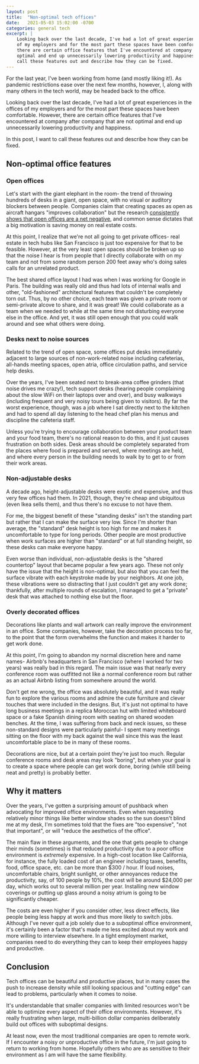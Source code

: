 ```yaml
---
layout: post
title:  "Non-optimal tech offices"
date:   2021-05-03 15:02:00 -0700
categories: general tech
excerpt: |
    Looking back over the last decade, I've had a lot of great experiences in the offices
    of my employers and for the most part these spaces have been comfortable. However,
    there are certain office features that I've encountered at company after company that are not
    optimal and end up unnecessarily lowering productivity and happiness. In this post, I want to
    call these features out and describe how they can be fixed.
---
```


For the last year, I've been working from home (and mostly liking it!). As pandemic
restrictions ease over the next few months, however, I, along with many others in the tech
world, may be headed back to the office.

Looking back over the last decade, I've had a lot of great experiences in the offices
of my employers and for the most part these spaces have been comfortable. However,
there are certain office features that I've encountered at company after company that are not
optimal and end up unnecessarily lowering productivity and happiness.

In this post, I want to call these features out and describe how they can be fixed.

## Non-optimal office features

### Open offices

Let's start with the giant elephant in the room- the trend of throwing hundreds of desks
in a giant, open space, with no visual or auditory blockers between people. Companies
claim that creating spaces as open as aircraft hangars "improves collaboration" but the research
[consistently shows that open offices are a net negative](https://www.workfront.com/blog/what-science-says-about-open-offices),
and common sense dictates that a big motivation is saving money on real estate costs.

At this point, I realize that we're not all going to get private offices- real estate in tech hubs
like San Francisco is just too expensive for that to be feasible. However, at the
very least open spaces should be broken up so that the noise I hear is from people that I
directly collaborate with on my team and not from some random person 200 feet away who's doing sales
calls for an unrelated product.

The best shared office layout I had was when I was working for Google in Paris. The building was
really old and thus had lots of internal walls and other, "old-fashioned" architectural features
that couldn't be completely torn out. Thus, by no other choice, each team was given a private room
or semi-private alcove to share, and it was great! We could collaborate as a team when we needed to
while at the same time not disturbing everyone else in the office. And yet, it was still open
enough that you could walk around and see what others were doing.

### Desks next to noise sources

Related to the trend of open space, some offices put desks immediately adjacent to large
sources of non-work-related noise including cafeterias, all-hands meeting spaces, open atria,
office circulation paths, and service help desks.

Over the years, I've been seated next to break-area coffee grinders (that noise drives me crazy!),
tech support desks (hearing people complaining about the slow WiFi on their laptops over and over),
and busy walkways (including frequent and very noisy tours being given to visitors). By far the
worst experience, though, was a job where I sat directly next to the kitchen and had to spend all
day listening to the head chef plan his menus and discipline the cafeteria staff.

Unless you're trying to encourage collaboration between your product team and your food team,
there's no rational reason to do this, and it just causes frustration on both sides. Desk areas
should be completely separated from the places where food is prepared and served, where meetings
are held, and where every person in the building needs to walk by to get to or from their work
areas.

### Non-adjustable desks

A decade ago, height-adjustable desks were exotic and expensive, and thus very few offices
had them. In 2021, though, they're cheap and ubiquitous (even Ikea sells them), and thus there's
no excuse to not have them.

For me, the biggest benefit of these "standing desks" isn't the standing part but rather that I can
make the surface very low. Since I'm shorter than average, the "standard" desk
height is too high for me and makes it uncomfortable to type for long periods. Other people
are most productive when work surfaces are higher than "standard" or at full standing height, so
these desks can make everyone happy.

Even worse than individual, non-adjustable desks is the "shared countertop" layout that became
popular a few years ago. These not only have the issue that the height is non-optimal, but also
that you can feel the surface vibrate with each keystroke made by your neighbors. At one job,
these vibrations were so distracting that I just couldn't get any work done; thankfully, after
multiple rounds of escalation, I managed to get a "private" desk that was attached to nothing else
but the floor.

### Overly decorated offices

Decorations like plants and wall artwork can really improve the environment in an office.
Some companies, however, take the decoration process too far, to the point that the form
overwhelms the function and makes it harder to get work done.

At this point, I'm going to abandon my normal discretion here and name names- Airbnb's headquarters
in San Francisco (where I worked for two years) was really bad in this regard. The main issue was
that nearly every conference room was outfitted not like a normal conference room but rather as an
actual Airbnb listing from somewhere around the world.

Don't get me wrong, the office was absolutely beautiful, and it was really fun to explore the
various rooms and admire the cute furniture and clever touches that were included in the designs.
But, it's just not optimal to have long business meetings in a replica Moroccan hut with
limited whiteboard space or a fake Spanish dining room with seating on shared wooden benches. At the
time, I was suffering from back and neck issues, so these non-standard designs were particularly
painful- I spent many meetings sitting on the floor with my back against the wall since this was the
least uncomfortable place to be in many of these rooms.

Decorations are nice, but at a certain point they're just too much. Regular conference rooms
and desk areas may look "boring", but when your goal is to create a space where people can get
work done, boring (while still being neat and pretty) is probably better.

## Why it matters

Over the years, I've gotten a surprising amount of pushback when advocating for improved office
environments. Even when requesting relatively minor things like better window shades so the sun
doesn't blind me at my desk, I'm sometimes told that the fixes are "too expensive", "not that
important", or will "reduce the aesthetics of the office".

The main flaw in these arguments, and the one that gets people to change their minds (sometimes)
is that reduced productivity due to a poor office environment is *extremely* expensive. In a
high-cost location like California, for instance, the fully loaded cost of an engineer
including taxes, benefits, food, office space, etc. can be more than $300 / hour. If loud noises,
uncomfortable chairs, bright sunlight, or other annoyances reduce the productivity, say, of
100 people by 10%, the cost will be around $24,000 per day, which works out to several million per
year. Installing new window coverings or putting up glass around a noisy atrium is going to be
significantly cheaper.

The costs are even higher if you consider other, less direct effects, like people being less
happy at work and thus more likely to switch jobs. Although I've never quit a job solely due to a
suboptimal office environment, it's certainly been a factor that's made me less excited about
my work and more willing to interview elsewhere. In a tight employment market, companies need
to do everything they can to keep their employees happy and productive.

## Conclusion

Tech offices can be beautiful and productive places, but in many cases the push to increase
density while still looking spacious and "cutting edge" can lead to problems, particularly
when it comes to noise.

It's understandable that smaller companies with limited resources won't be able to optimize
every aspect of their office environments. However, it's really frustrating when large,
multi-billion dollar companies deliberately build out offices with suboptimal designs.

At least now, even the most traditional companies are open to remote work. If I encounter a
noisy or unproductive office in the future, I'm just going to return to working from home. Hopefully
others who are as sensitive to their environment as I am will have the same flexibility.